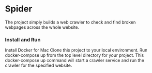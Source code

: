 # Spider #
The project simply builds a web crawler to check and find broken webpages across the whole website.

### Install and Run ###

Install Docker for Mac
Clone this project to your local environment.
Run docker-compose up from the top level directory for your project.
This docker-compose up command will start a crawler service and run the crawler for the specified website.

